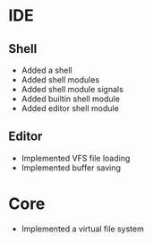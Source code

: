 # IDE
## Shell
- Added a shell
- Added shell modules
- Added shell module signals
- Added builtin shell module
- Added editor shell module

## Editor
- Implemented VFS file loading
- Implemented buffer saving

# Core
- Implemented a virtual file system
